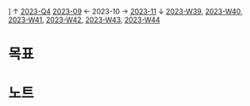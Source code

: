 ]
↑ [2023-Q4](2023-Q4.md)
[2023-09](2023-09.md) ← 2023-10 → [2023-11](2023-11.md)
↓ [2023-W39](2023-W39.md), [2023-W40](2023-W40.md), [2023-W41](2023-W41.md), [2023-W42](2023-W42.md), [2023-W43](2023-W43.md), [2023-W44](2023-W44.md)

# 목표


# 노트

